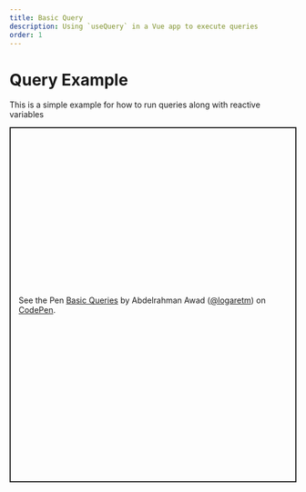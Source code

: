 ```yaml
---
title: Basic Query
description: Using `useQuery` in a Vue app to execute queries
order: 1
---
```


# Query Example

This is a simple example for how to run queries along with reactive variables

<p class="codepen" data-height="625" data-theme-id="light" data-default-tab="js,result" data-user="logaretm" data-slug-hash="eYZbevO" style="height: 625px; box-sizing: border-box; display: flex; align-items: center; justify-content: center; border: 2px solid; margin: 1em 0; padding: 1em;" data-pen-title="Basic Queries">
  <span>See the Pen <a href="https://codepen.io/logaretm/pen/eYZbevO">
  Basic Queries</a> by Abdelrahman Awad (<a href="https://codepen.io/logaretm">@logaretm</a>)
  on <a href="https://codepen.io">CodePen</a>.</span>
</p>

<script async src="https://static.codepen.io/assets/embed/ei.js"></script>
